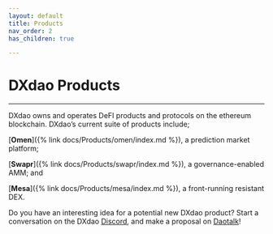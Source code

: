 ```yaml
---
layout: default
title: Products
nav_order: 2
has_children: true

---
```


# DXdao Products

___

DXdao owns and operates DeFI products and protocols on the ethereum blockchain. DXdao’s current suite of products include; 

[**Omen**]({% link docs/Products/omen/index.md %}), a prediction market platform; 

[**Swapr**]({% link docs/Products/swapr/index.md %}), a governance-enabled AMM; and 

[**Mesa**]({% link docs/Products/mesa/index.md %}), a front-running resistant DEX.

Do you have an interesting idea for a potential new DXdao product? Start a conversation on the DXdao <a href="https://discord.gg/4QXEJQkvHH" target="_blank">Discord</a>, and make a proposal on <a href="https://daotalk.org/c/dx-dao/15" target="_blank">Daotalk</a>!